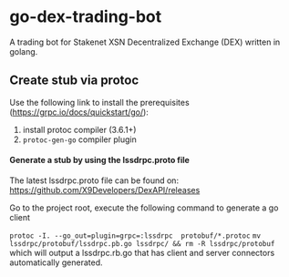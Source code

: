 # go-dex-trading-bot
A trading bot for Stakenet XSN Decentralized Exchange (DEX) written in golang.

## Create stub via protoc
Use the following link to install the prerequisites (https://grpc.io/docs/quickstart/go/):
1. install protoc compiler (3.6.1+) 
2. `protoc-gen-go` compiler plugin 

#### Generate a stub by using the lssdrpc.proto file
The latest lssdrpc.proto file can be found on: https://github.com/X9Developers/DexAPI/releases

Go to the project root, execute the following command to generate a go client 

`protoc -I. --go_out=plugin=grpc=:lssdrpc  protobuf/*.protoc`
`mv lssdrpc/protobuf/lssdrpc.pb.go lssdrpc/ && rm -R lssdrpc/protobuf`
which will output a lssdrpc.rb.go that has client and server connectors automatically generated.


